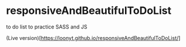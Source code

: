 # responsiveAndBeautifulToDoList
to do list to practice  SASS and JS 


(Live version)[https://loonyt.github.io/responsiveAndBeautifulToDoList/] 
